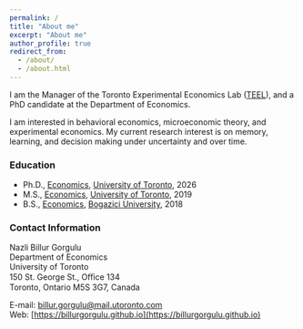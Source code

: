 ```yaml
---
permalink: /
title: "About me"
excerpt: "About me"
author_profile: true
redirect_from: 
  - /about/
  - /about.html
---
```

I am the Manager of the Toronto Experimental Economics Lab ([TEEL](https://teel.economics.utoronto.ca)), and a PhD candidate at the Department of Economics.

I am interested in behavioral economics, microeconomic theory, and experimental economics. My current research interest is on memory, learning, and decision making under uncertainty and over time. 

### Education
- Ph.D., [Economics](https://www.mie.utoronto.ca/), [University of Toronto](https://www.utoronto.ca/), 2026
- M.S., [Economics](https://ie.boun.edu.tr/), [University of Toronto](https://www.boun.edu.tr/en_US), 2019
- B.S., [Economics](https://ie.boun.edu.tr/), [Bogazici University](https://www.boun.edu.tr/en_US), 2018

### Contact Information
Nazli Billur Gorgulu\
Department of Economics\
University of Toronto\
150 St. George St., Oﬃce 134\
Toronto, Ontario
M5S 3G7, Canada

E-mail: [billur.gorgulu@mail.utoronto.com](billur.gorgulu@mail.utoronto.com)\
Web: [https://billurgorgulu.github.io](https://billurgorgulu.github.io)
